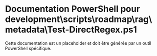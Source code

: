 # Documentation PowerShell pour development\scripts\roadmap\rag\metadata\Test-DirectRegex.ps1

Cette documentation est un placeholder et doit être générée par un outil PowerShell spécifique.
